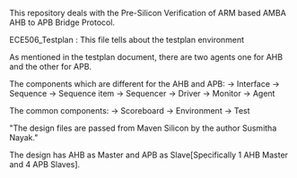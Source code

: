 This repository deals with the Pre-Silicon Verification of ARM based AMBA AHB to APB Bridge Protocol. 

ECE506_Testplan : This file tells about the testplan environment

As mentioned in the testplan document, there are two agents one for AHB and the other for APB. 

The components which are different for the AHB and APB:
-> Interface
-> Sequence
-> Sequence item
-> Sequencer
-> Driver
-> Monitor
-> Agent

The common components:
-> Scoreboard
-> Environment
-> Test

"The design files are passed from Maven Silicon by the author Susmitha Nayak."

The design has AHB as Master and APB as Slave[Specifically 1 AHB Master and 4 APB Slaves]. 
